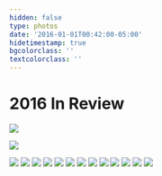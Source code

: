 ```yaml
---
hidden: false
type: photos
date: '2016-01-01T00:42:00-05:00'
hidetimestamp: true
bgcolorclass: ''
textcolorclass: ''
---
```


# 2016 In Review
<img src="https://res.cloudinary.com/ejf/image/upload/v1526535162/20161227-untitled_shoot-312.jpg" />

<img src="https://res.cloudinary.com/ejf/image/upload/v1526535166/20161227-
untitled_shoot-527.jpg" />

<img src="https://res.cloudinary.com/ejf/image/upload/v1526535166/20161227-untitled_shoot-524.jpg" />

<img src="https://res.cloudinary.com/ejf/image/upload/v1526535166/20161227-untitled_shoot-443.jpg" />

<img src="https://res.cloudinary.com/ejf/image/upload/v1526535165/20161227-untitled_shoot-415.jpg" />

<img src="https://res.cloudinary.com/ejf/image/upload/v1526535164/20161227-untitled_shoot-413.jpg" />

<img src="https://res.cloudinary.com/ejf/image/upload/v1526535164/20161227-untitled_shoot-405.jpg" />

<img src="https://res.cloudinary.com/ejf/image/upload/v1526535164/20161227-untitled_shoot-369.jpg" />

<img src="https://res.cloudinary.com/ejf/image/upload/v1526535164/20161227-untitled_shoot-397.jpg" />

<img src="https://res.cloudinary.com/ejf/image/upload/v1526535164/20161207-untitled_shoot-207.jpg" />

<img src="https://res.cloudinary.com/ejf/image/upload/v1526535162/20161203-untitled_shoot-172.jpg" />

<img src="https://res.cloudinary.com/ejf/image/upload/v1526535162/20161203-untitled_shoot-138.jpg" />

<img src="https://res.cloudinary.com/ejf/image/upload/v1526535162/20161227-untitled_shoot-378.jpg" />

<img src="https://res.cloudinary.com/ejf/image/upload/v1526535161/20161119-untitled_shoot-007.jpg" />

<img src="https://res.cloudinary.com/ejf/image/upload/v1526535164/20161227-untitled_shoot-314.jpg" />

